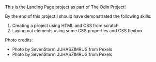 This is the Landing Page project as part of The Odin Project!

By the end of this project I should have demonstrated the following skills:
1. Creating a project using HTML and CSS from scratch
2. Laying out elements using some CSS properties and CSS flexbox

Photo credits:
- Photo by SevenStorm JUHASZIMRUS from Pexels
- Photo by SevenStorm JUHASZIMRUS from Pexels